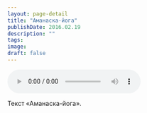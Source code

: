 ```yaml
---
layout: page-detail
title: "Аманаска-йога"
publishDate: 2016.02.19
description: ""
tags:
image:
draft: false
---
```


<audio title="2016.02.19 - Аманаска-йога.mp3" src="https://filer-api.advayta.org/v1.0/public/files/73905" controls=""></audio>

 Текст «Аманаска-йога». 

  
